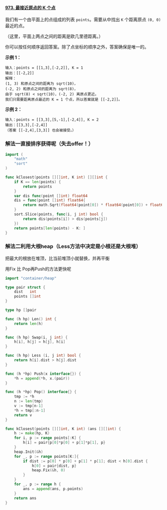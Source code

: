 #### [973. 最接近原点的 K 个点](https://leetcode-cn.com/problems/k-closest-points-to-origin/)

我们有一个由平面上的点组成的列表 `points`。需要从中找出 `K` 个距离原点 `(0, 0)` 最近的点。

（这里，平面上两点之间的距离是欧几里德距离。）

你可以按任何顺序返回答案。除了点坐标的顺序之外，答案确保是唯一的。

 

**示例 1：**

```
输入：points = [[1,3],[-2,2]], K = 1
输出：[[-2,2]]
解释： 
(1, 3) 和原点之间的距离为 sqrt(10)，
(-2, 2) 和原点之间的距离为 sqrt(8)，
由于 sqrt(8) < sqrt(10)，(-2, 2) 离原点更近。
我们只需要距离原点最近的 K = 1 个点，所以答案就是 [[-2,2]]。
```

**示例 2：**

```
输入：points = [[3,3],[5,-1],[-2,4]], K = 2
输出：[[3,3],[-2,4]]
（答案 [[-2,4],[3,3]] 也会被接受。）
```

### 解法一直接排序获得呢（失去offer！）

```go
import (
	"math"
	"sort"
)

func kClosest(points [][]int, K int) [][]int {
	if K == len(points) {
		return points
	}
	var dis func(point []int) float64
	dis = func(point []int) float64{
		return math.Sqrt(float64(point[0]) * float64(point[0]) + float64(point[1]) * float64(point[1]))
	}
	sort.Slice(points, func(i, j int) bool {
		return dis(points[i]) > dis(points[j])
	})
	return points[len(points) - K: ]
}

```

### 解法二利用大根heap（Less方法中决定是小根还是大根堆）

把最大的根放在堆顶，比当前堆顶小就替换，并再平衡

用Fix 比 Pop再Push的方法更快呢

```go
import "container/heap"

type pair struct {
	dist   int
	points []int
}

type hp []pair

func (h hp) Len() int {
	return len(h)
}

func (h hp) Swap(i, j int) {
	h[i], h[j] = h[j], h[i]
}

func (h hp) Less (i, j int) bool {
	return h[i].dist > h[j].dist
}

func (h *hp) Push(x interface{}) {
	*h = append(*h, x.(pair))
}

func (h *hp) Pop() interface{} {
	tmp := *h
	n := len(tmp)
	v := tmp[n-1]
	*h = tmp[:n-1]
	return v
}

func kClosest(points [][]int, K int) (ans [][]int) {
	h := make(hp, K)
	for i, p := range points[:K] {
		h[i] = pair{p[0]*p[0] + p[1]*p[1], p}
	}
	heap.Init(&h)
	for _, p := range points[K:]{
		if dist := p[0] * p[0] + p[1] * p[1]; dist < h[0].dist {
			h[0] = pair{dist, p}
			heap.Fix(&h, 0)
		}
	}
	for _, p := range h {
		ans = append(ans, p.points)
	}
	return ans
}

```

